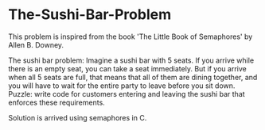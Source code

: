 # The-Sushi-Bar-Problem

This problem is inspired from the book 'The Little Book of Semaphores' by Allen B. Downey.

The sushi bar problem: Imagine a sushi bar with 5 seats. If you arrive while there is an empty seat, you can take a seat immediately. But 
if you arrive when all 5 seats are full, that means that all of them are dining together, and you will have to wait for the entire party
to leave before you sit down. Puzzle: write code for customers entering and leaving the sushi bar that enforces these 
requirements.

Solution is arrived using semaphores in C.
